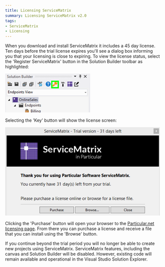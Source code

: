 ```yaml
---
title: Licensing ServiceMatrix
summary: Licensing ServiceMatrix v2.0
tags:
- ServiceMatrix
- Licensing
---
```


When you download and install ServiceMatrix it includes a 45 day license. Ten days before the trial license expires you'll see a dialog box informing you that your licensing is close to expiring. To view the license status, select the 'Register ServiceMatrix' button in the Solution Builder toolbar as highlighted:

![Solution Builder License Button](images/servicematrix-solutionbuilder-license.png)

Selecting the 'Key' button will show the license screen:

![ServiceMatrix License Window](images/servicematrix-licensewindow.png)

Clicking the 'Purchase' button will open your browser to the [Particular.net licensing page](http://particular.net/licensing?product=ServiceMatrix "Licensing Page for Particular.net"). From there you can purchase a license and receive a file that you can install using the 'Browse' button. 

If you continue beyond the trial period you will no longer be able to create new projects using ServiceMatrix. ServiceMatrix features, including the canvas and Solution Builder will be disabled. However, existing code will remain available and operational in the Visual Studio Solution Explorer.
